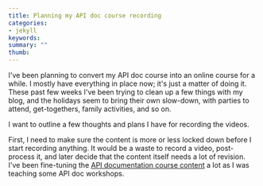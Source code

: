 ```yaml
---
title: Planning my API doc course recording
categories:
- jekyll
keywords: 
summary: ""
thumb:
---
```


I've been planning to convert my API doc course into an online course for a while. I mostly have everything in place now; it's just a matter of doing it. These past few weeks I've been trying to clean up a few things with my blog, and the holidays seem to bring their own slow-down, with parties to attend, get-togethers, family activities, and so on.

I want to outline a few thoughts and plans I have for recording the videos. 

First, I need to make sure the content is more or less locked down before I start recording anything. It would be a waste to record a video, post-process it, and later decide that the content itself needs a lot of revision. I've been fine-tuning the [API documentation course content](http://idratherbewriting.com/docapis_course_overview/) a lot as I was teaching some API doc workshops.


